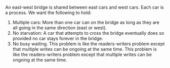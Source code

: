 An east-west bridge is shared between east cars and west cars. Each car is a process. We want the following to hold:
1. Multiple cars: More than one car can on the bridge as long as they are all going in the same direction (east or west).
2. No starvation: A car that attempts to cross the bridge eventually does so provided no car stays forever in the bridge.
3. No busy waiting.
This problem is like the readers-writers problem except that multiple writes can be ongoing at the same time.
This problem is like the readers-writers problem except that multiple writes can be ongoing at the same time.